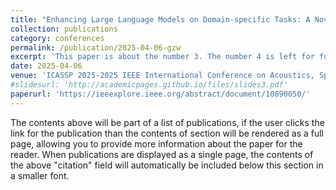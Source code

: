 ```yaml
---
title: "Enhancing Large Language Models on Domain-specific Tasks: A Novel Training Strategy via Domain Adaptation and Preference Alignment"
collection: publications
category: conferences
permalink: /publication/2025-04-06-gzw
excerpt: 'This paper is about the number 3. The number 4 is left for future work.'
date: 2025-04-06
venue: 'ICASSP 2025-2025 IEEE International Conference on Acoustics, Speech and Signal Processing (ICASSP)'
#slidesurl: 'http://academicpages.github.io/files/slides3.pdf'
paperurl: 'https://ieeexplore.ieee.org/abstract/document/10890050/'
---
```


The contents above will be part of a list of publications, if the user clicks the link for the publication than the contents of section will be rendered as a full page, allowing you to provide more information about the paper for the reader. When publications are displayed as a single page, the contents of the above "citation" field will automatically be included below this section in a smaller font.